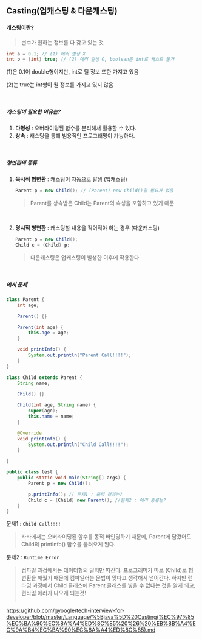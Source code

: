 ## Casting(업캐스팅 & 다운캐스팅)

#### 캐스팅이란?

> 변수가 원하는 정보를 다 갖고 있는 것

```java
int a = 0.1; // (1) 에러 발생 X
int b = (int) true; // (2) 에러 발생 O, boolean은 int로 캐스트 불가
```

(1)은 0.1이 double형이지만, int로 될 정보 또한 가지고 있음

(2)는 true는 int형이 될 정보를 가지고 있지 않음

<br>

##### 캐스팅이 필요한 이유는?

1. **다형성** : 오버라이딩된 함수를 분리해서 활용할 수 있다.
2. **상속** : 캐스팅을 통해 범용적인 프로그래밍이 가능하다.

<br>

##### 형변환의 종류

1. **묵시적 형변환** : 캐스팅이 자동으로 발생 (업캐스팅)
   
   ```java
   Parent p = new Child(); // (Parent) new Child()할 필요가 없음
   ```
   
   > Parent를 상속받은 Child는 Parent의 속성을 포함하고 있기 때문
   
   <br>

2. **명시적 형변환** : 캐스팅할 내용을 적어줘야 하는 경우 (다운캐스팅)
   
   ```java
   Parent p = new Child();
   Child c = (Child) p;
   ```
   
   > 다운캐스팅은 업캐스팅이 발생한 이후에 작용한다.
   
   <br>

##### 예시 문제

```java
class Parent {
    int age;

    Parent() {}

    Parent(int age) {
        this.age = age;
    }

    void printInfo() {
        System.out.println("Parent Call!!!!");
    }
}

class Child extends Parent {
    String name;

    Child() {}

    Child(int age, String name) {
        super(age);
        this.name = name;
    }

    @Override 
    void printInfo() {
        System.out.println("Child Call!!!!");
    }

}

public class test {
    public static void main(String[] args) {
        Parent p = new Child();

        p.printInfo(); // 문제1 : 출력 결과는?
        Child c = (Child) new Parent(); //문제2 : 에러 종류는?
    }
}
```

문제1 : `Child Call!!!!`

> 자바에서는 오버라이딩된 함수를 동적 바인딩하기 때문에, Parent에 담겼어도 Child의 printInfo() 함수를 불러오게 된다.

문제2 : `Runtime Error`

> 컴파일 과정에서는 데이터형의 일치만 따진다. 프로그래머가 따로 (Child)로 형변환을 해줬기 때문에 컴파일러는 문법이 맞다고 생각해서 넘어간다. 하지만 런타임 과정에서 Child 클래스에 Parent 클래스를 넣을 수 없다는 것을 알게 되고, 런타임 에러가 나오게 되는것!
> 
> ```
> 
> ```
> 
> 

https://github.com/gyoogle/tech-interview-for-developer/blob/master/Language/%5Bjava%5D%20Casting(%EC%97%85%EC%BA%90%EC%8A%A4%ED%8C%85%20%26%20%EB%8B%A4%EC%9A%B4%EC%BA%90%EC%8A%A4%ED%8C%85).md
